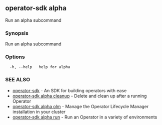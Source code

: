 ## operator-sdk alpha

Run an alpha subcommand

### Synopsis

Run an alpha subcommand

### Options

```
  -h, --help   help for alpha
```

### SEE ALSO

* [operator-sdk](operator-sdk.md)	 - An SDK for building operators with ease
* [operator-sdk alpha cleanup](operator-sdk_alpha_cleanup.md)	 - Delete and clean up after a running Operator
* [operator-sdk alpha olm](operator-sdk_alpha_olm.md)	 - Manage the Operator Lifecycle Manager installation in your cluster
* [operator-sdk alpha run](operator-sdk_alpha_run.md)	 - Run an Operator in a variety of environments

